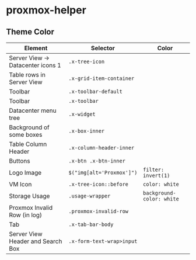 # proxmox-helper

## Theme Color

| Element                           | Selector                  | Color                     |
| --------------------------------- | ------------------------- | ------------------------- |
| Server View -> Datacenter icons 1 | `.x-tree-icon`            |                           |
| Table rows in Server View         | `.x-grid-item-container`  |                           |
| Toolbar                           | `.x-toolbar-default`      |                           |
| Toolbar                           | `.x-toolbar`              |                           |
| Datacenter menu tree              | `.x-widget`               |                           |
| Background of some boxes          | `.x-box-inner`            |                           |
| Table Column Header               | `.x-column-header-inner`  |                           |
| Buttons                           | `.x-btn .x-btn-inner`     |                           |
| Logo Image                        | `$("img[alt='Proxmox']")` | `filter: invert(1)`       |
| VM Icon                           | `.x-tree-icon::before`    | `color: white`            |
| Storage Usage                     | `.usage-wrapper `         | `background-color: white` |
| Proxmox Invalid Row (in log)      | `.proxmox-invalid-row`    |                           |
| Tab                               | `.x-tab-bar-body`         |                           |
| Server View Header and Search Box | `.x-form-text-wrap>input` |                           |

